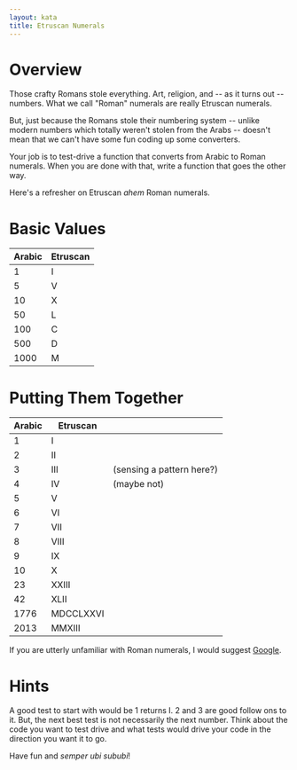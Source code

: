 ```yaml
---
layout: kata
title: Etruscan Numerals
---
```


# Overview

Those crafty Romans stole everything. Art, religion, and -- as it turns out --
numbers.  What we call "Roman" numerals are really Etruscan numerals.

But, just because the Romans stole their numbering system -- unlike modern
numbers which totally weren't stolen from the Arabs -- doesn't mean that we
can't have some fun coding up some converters.

Your job is to test-drive a function that converts from Arabic to Roman
numerals.  When you are done with that, write a function that goes the other
way.

Here's a refresher on Etruscan *ahem* Roman numerals.

# Basic Values

| Arabic | Etruscan |
| ------ | -------- |
|      1 |  I       |  
|      5 |  V       |
|     10 |  X       |
|     50 |  L       |
|    100 |  C       |
|    500 |  D       |
|   1000 |  M       | 

# Putting Them Together

| Arabic | Etruscan  |                           |
| ------ | --------- | ------------------------- |
|      1 | I         |                           |                  
|      2 | II        |                           |               
|      3 | III       | (sensing a pattern here?) |
|      4 | IV        | (maybe not)               |
|      5 | V         |                           |              
|      6 | VI        |                           |               
|      7 | VII       |                           |                
|      8 | VIII      |                           |                 
|      9 | IX        |                           |               
|     10 | X         |                           |              
|     23 | XXIII     |                           |                  
|     42 | XLII      |                           |                 
|   1776 | MDCCLXXVI |                           |                        
|   2013 | MMXIII    |                           |                   
   
If you are utterly unfamiliar with Roman numerals, I would suggest
[Google](http://lmgtfy.com/?q=roman+numerals).

# Hints

A good test to start with would be 1 returns I.  2 and 3 are good follow ons to
it.  But, the next best test is not necessarily the next number.  Think about
the code you want to test drive and what tests would drive your code in the
direction you want it to go.

Have fun and _semper ubi sububi_!
